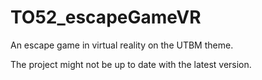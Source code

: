 # TO52_escapeGameVR
An escape game in virtual reality on the UTBM theme.

The project might not be up to date with the latest version.
